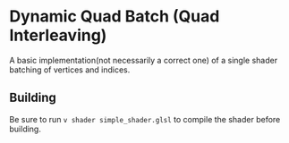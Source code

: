 # Dynamic Quad Batch (Quad Interleaving)
A basic implementation(not necessarily a correct one) of a single shader batching of vertices and indices.

## Building
Be sure to run `v shader simple_shader.glsl` to compile the shader before building.